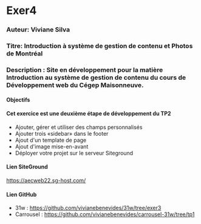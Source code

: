 # Exer4

### Auteur: Viviane Silva
### Titre: Introduction à système de gestion de contenu et Photos de Montréal
### Description : Site en développement pour la matière Introduction au système de gestion de contenu du cours de Développement web du Cégep Maisonneuve.

#### Objectifs
#### Cet exercice est une deuxième étape de développement du TP2 
- Ajouter, gérer et utiliser des champs personnalisés
- Ajouter trois «sidebar» dans le footer
- Ajout d'un template de page
- Ajout d'image mise-en-avant
- Déployer votre projet sur le serveur Siteground

#### Lien SiteGround
https://aecweb22.sg-host.com/

#### Lien GitHub
- 31w : https://github.com/vivianebenevides/31w/tree/exer3
- Carrousel : https://github.com/vivianebenevides/carrousel-31w/tree/tp1 


